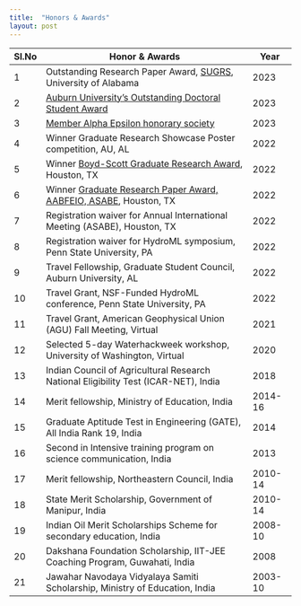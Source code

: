 ```yaml
---
title:  "Honors & Awards"
layout: post
---
```


|**Sl.No**| **Honor & Awards**                                                                          | **Year**|
|---------|---------------------------------------------------------------------------------------------|---------|
| 1       | Outstanding Research Paper Award, [SUGRS](https://sugrs.ua.edu/), University of Alabama     | 2023    |
| 2       | [Auburn University’s Outstanding Doctoral Student Award](https://rb.gy/ddea3)               | 2023    |
| 3       | [Member Alpha Epsilon honorary society](https://www.asabe.org/engage)                       | 2023    |
| 4       | Winner Graduate Research Showcase Poster competition, AU, AL                                | 2022    |
| 5       | Winner [Boyd-Scott Graduate Research Award](https://asabe.org/Boyd-Scott), Houston, TX 	    | 2022    |
| 6       | Winner [Graduate Research Paper Award, AABFEIO, ASABE](https://asabe.org/AABFEIO), Houston, TX  | 2022    |
| 7       | Registration waiver for Annual International Meeting (ASABE), Houston, TX                   | 2022    |
| 8       | Registration waiver for HydroML symposium, Penn State University, PA                        | 2022    |
| 9       | Travel Fellowship, Graduate Student Council, Auburn University, AL                          | 2022    | 
| 10      | Travel Grant, NSF-Funded HydroML conference, Penn State University, PA                      | 2022    |
| 11      | Travel Grant, American Geophysical Union (AGU) Fall Meeting, Virtual                        | 2021    |
| 12      | Selected 5-day Waterhackweek workshop, University of Washington, Virtual                    | 2020    |
| 13      | Indian Council of Agricultural Research National Eligibility Test (ICAR-NET), India         | 2018    |
| 14      | Merit fellowship, Ministry of Education, India                                              | 2014-16 |
| 15      | Graduate Aptitude Test in Engineering (GATE), All India Rank 19, India                      | 2014    |
| 16      | Second in Intensive training program on science communication, India                        | 2013    |
| 17      | Merit fellowship, Northeastern Council, India                                               | 2010-14 |
| 18      |	State Merit Scholarship, Government of Manipur, India                                       | 2010-14 |
| 19      |	Indian Oil Merit Scholarships Scheme for secondary education, India                         | 2008-10 |
| 20      |	Dakshana Foundation Scholarship, IIT-JEE Coaching Program, Guwahati, India                  | 2008    |
| 21     |	Jawahar Navodaya Vidyalaya Samiti Scholarship, Ministry of Education, India                 | 2003-10 |

